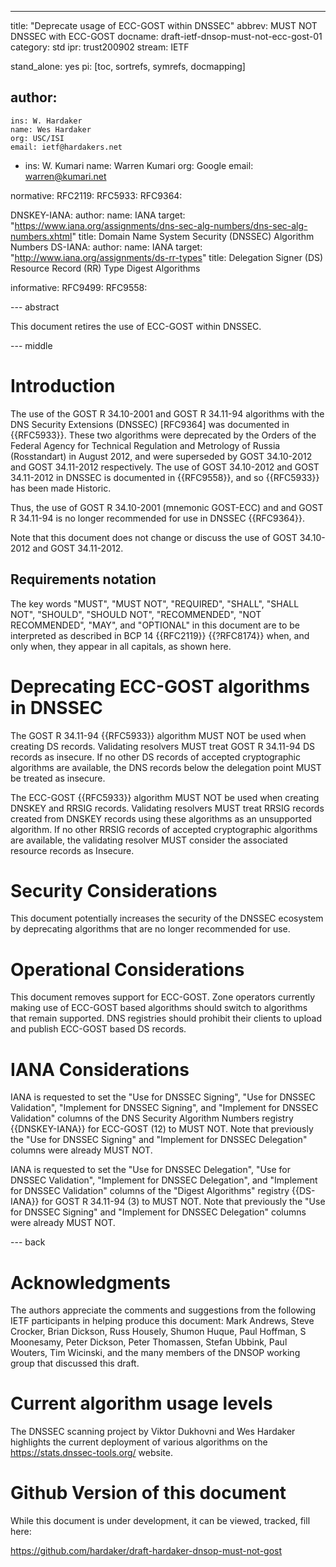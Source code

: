 ---
title: "Deprecate usage of ECC-GOST within DNSSEC"
abbrev: MUST NOT DNSSEC with ECC-GOST
docname: draft-ietf-dnsop-must-not-ecc-gost-01
category: std
ipr: trust200902
stream: IETF


stand_alone: yes
pi: [toc, sortrefs, symrefs, docmapping]

author:
  -
    ins: W. Hardaker
    name: Wes Hardaker
    org: USC/ISI
    email: ietf@hardakers.net
  -
    ins: W. Kumari
    name: Warren Kumari
    org: Google
    email: warren@kumari.net

normative:
  RFC2119:
  RFC5933:
  RFC9364:

  DNSKEY-IANA:
    author:
      name: IANA
    target: "https://www.iana.org/assignments/dns-sec-alg-numbers/dns-sec-alg-numbers.xhtml"
    title: Domain Name System Security (DNSSEC) Algorithm Numbers
  DS-IANA:
    author:
      name: IANA
    target: "http://www.iana.org/assignments/ds-rr-types"
    title: Delegation Signer (DS) Resource Record (RR) Type Digest Algorithms

informative:
  RFC9499:
  RFC9558:


--- abstract

This document retires the use of ECC-GOST within DNSSEC.

--- middle

# Introduction

The use of the GOST R 34.10-2001 and GOST R 34.11-94 algorithms with
the DNS Security Extensions (DNSSEC) [RFC9364] was documented in
{{RFC5933}}. These two algorithms were deprecated by the Orders of the
Federal Agency for Technical Regulation and Metrology of Russia
(Rosstandart) in August 2012, and were superseded by GOST 34.10-2012
and GOST 34.11-2012 respectively. The use of GOST 34.10-2012 and GOST
34.11-2012 in DNSSEC is documented in {{RFC9558}}, and so {{RFC5933}}
has been made Historic.

Thus, the use of GOST R 34.10-2001 (mnemonic GOST-ECC) and and GOST R 34.11-94
is no longer recommended for use in DNSSEC {{RFC9364}}.

Note that this document does not change or discuss the use of GOST 34.10-2012
and GOST 34.11-2012.

## Requirements notation

   The key words "MUST", "MUST NOT", "REQUIRED", "SHALL", "SHALL NOT",
   "SHOULD", "SHOULD NOT", "RECOMMENDED", "NOT RECOMMENDED", "MAY",
   and "OPTIONAL" in this document are to be interpreted as described
   in BCP 14 {{RFC2119}} {{?RFC8174}} when, and only when, they appear
   in all capitals, as shown here.

# Deprecating ECC-GOST algorithms in DNSSEC

The GOST R 34.11-94 {{RFC5933}} algorithm MUST NOT be used when
creating DS records.  Validating resolvers MUST treat GOST R 34.11-94
DS records as insecure.  If no other DS records of accepted
cryptographic algorithms are available, the DNS records below the
delegation point MUST be treated as insecure.

The ECC-GOST {{RFC5933}} algorithm MUST NOT be used when creating
DNSKEY and RRSIG records.  Validating resolvers MUST treat
RRSIG records created from DNSKEY records using these algorithms as an
unsupported algorithm. If no other RRSIG records of accepted cryptographic
algorithms are available, the validating resolver MUST consider the
associated resource records as Insecure.

# Security Considerations

This document potentially increases the security of the DNSSEC ecosystem by
deprecating algorithms that are no longer recommended for use.

# Operational Considerations

This document removes support for ECC-GOST. Zone operators currently making use
of ECC-GOST based algorithms should switch to algorithms that remain supported.
DNS registries should prohibit their clients to upload and publish ECC-GOST
based DS records.

# IANA Considerations

IANA is requested to set the "Use for DNSSEC Signing", "Use for DNSSEC
Validation", "Implement for DNSSEC Signing", and "Implement for DNSSEC
Validation" columns of the DNS Security Algorithm Numbers registry
{{DNSKEY-IANA}} for ECC-GOST (12) to MUST NOT.  Note that previously
the "Use for DNSSEC Signing" and "Implement for DNSSEC Delegation"
columns were already MUST NOT.

IANA is requested to set the "Use for DNSSEC Delegation", "Use for DNSSEC
Validation", "Implement for DNSSEC Delegation", and "Implement for DNSSEC
Validation" columns of the "Digest Algorithms" registry {{DS-IANA}}
for GOST R 34.11-94 (3) to MUST NOT.  Note that previously
the "Use for DNSSEC Signing" and "Implement for DNSSEC Delegation"
columns were already MUST NOT.

--- back

# Acknowledgments

The authors appreciate the comments and suggestions from the following IETF
participants in helping produce this document: Mark Andrews, Steve Crocker,
Brian Dickson, Russ Housely, Shumon Huque, Paul Hoffman, S Moonesamy, Peter
Dickson, Peter Thomassen, Stefan Ubbink, Paul Wouters, Tim Wicinski,  and the
many members of the DNSOP working group that discussed this draft.

# Current algorithm usage levels

The DNSSEC scanning project by Viktor Dukhovni and Wes Hardaker
highlights the current deployment of various algorithms on the
https://stats.dnssec-tools.org/ website.

<RFC Editor: please delete this section upon publication>

# Github Version of this document

While this document is under development, it can be viewed, tracked,
fill here:

https://github.com/hardaker/draft-hardaker-dnsop-must-not-gost

<RFC Editor: please delete this section upon publication>
